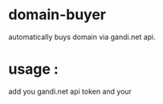 # domain-buyer
automatically buys domain via gandi.net api.

# usage :
add you gandi.net api token and your 
